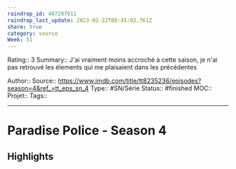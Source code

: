 ```yaml
---
raindrop_id: 487207011
raindrop_last_update: 2023-02-22T08:45:02.761Z
share: true
category: source
Week: 51
---
```


Rating:: 3
Summary:: J'ai vraiment moins accroché à cette saison, je n'ai pas retrouvé les élements qui me plaisaient dans les précédentes

Author::
Source:: https://www.imdb.com/title/tt8235236/episodes?season=4&ref_=tt_eps_sn_4
Type:: #SN/Série 
Status:: #finished 
MOC::
Projet:: 
Tags:: 

---
# Paradise Police - Season 4



## Highlights
